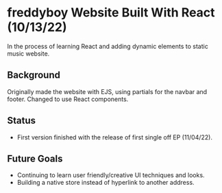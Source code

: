 # freddyboy Website Built With React (10/13/22)

In the process of learning React and adding dynamic elements to static music website.

## Background

Originally made the website with EJS, using partials for the navbar and footer. Changed to use React components.

## Status

- First version finished with the release of first single off EP (11/04/22).

## Future Goals

- Continuing to learn user friendly/creative UI techniques and looks.
- Building a native store instead of hyperlink to another address.
